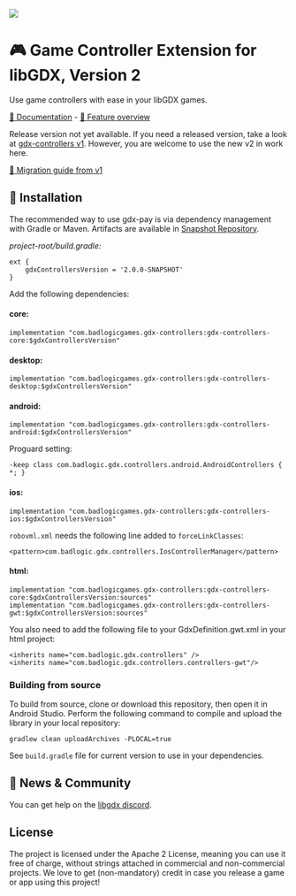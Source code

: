 [![](https://jitpack.io/v/LucasFebatis/gdx-controllers.svg)](https://jitpack.io/#LucasFebatis/gdx-controllers)

# 🎮️ Game Controller Extension for libGDX, Version 2

Use game controllers with ease in your libGDX games.

[📖️ Documentation](https://github.com/libgdx/gdx-controllers/wiki) - [🎁️ Feature overview](https://github.com/libgdx/gdx-controllers/wiki/Features)

Release version not yet available. If you need a released version, take a look at
[gdx-controllers v1](https://github.com/libgdx/libgdx/wiki/Controllers). However, you are
welcome to use the new v2 in work here.

[🚀️ Migration guide from v1](https://github.com/libgdx/gdx-controllers/wiki/Migrate-from-v1)

## 💾️ Installation

The recommended way to use gdx-pay is via dependency management with Gradle or Maven. Artifacts are available in
[Snapshot Repository](https://oss.sonatype.org/content/repositories/snapshots/com/badlogicgames/gdx-controllers/).

*project-root/build.gradle:*

    ext {
        gdxControllersVersion = '2.0.0-SNAPSHOT'
    }

Add the following dependencies:

#### core:
```
implementation "com.badlogicgames.gdx-controllers:gdx-controllers-core:$gdxControllersVersion"
```
#### desktop:
```
implementation "com.badlogicgames.gdx-controllers:gdx-controllers-desktop:$gdxControllersVersion"
```
#### android:
```
implementation "com.badlogicgames.gdx-controllers:gdx-controllers-android:$gdxControllersVersion"
```
Proguard setting:
```
-keep class com.badlogic.gdx.controllers.android.AndroidControllers { *; }
```

#### ios:
```
implementation "com.badlogicgames.gdx-controllers:gdx-controllers-ios:$gdxControllersVersion"
```
`robovml.xml` needs the following line added to `forceLinkClasses`:
```
<pattern>com.badlogic.gdx.controllers.IosControllerManager</pattern> 
```
#### html:
```
implementation "com.badlogicgames.gdx-controllers:gdx-controllers-core:$gdxControllersVersion:sources"
implementation "com.badlogicgames.gdx-controllers:gdx-controllers-gwt:$gdxControllersVersion:sources"
```
You also need to add the following file to your GdxDefinition.gwt.xml in your html project:
```
<inherits name="com.badlogic.gdx.controllers" />
<inherits name="com.badlogic.gdx.controllers.controllers-gwt"/>
```

### Building from source
To build from source, clone or download this repository, then open it in Android Studio. Perform the following command to compile and upload the library in your local repository:

    gradlew clean uploadArchives -PLOCAL=true
    
See `build.gradle` file for current version to use in your dependencies.

## 🤝️ News & Community

You can get help on the [libgdx discord](https://discord.gg/6pgDK9F).

## License

The project is licensed under the Apache 2 License, meaning you can use it free of charge, without strings attached in commercial and non-commercial projects. We love to get (non-mandatory) credit in case you release a game or app using this project!
